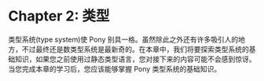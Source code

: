# Chapter 2: 类型

类型系统(type system)使 Pony 别具一格。虽然除此之外还有许多吸引人的地方，不过最终还是数类型系统是最新奇的。在本章中，我们将要探索类型系统的基础知识，如果您之前使用过静态类型语言，您对接下来的内容可能不会感到惊讶。当您完成本章的学习后，您应该能够掌握 Pony 类型系统的基础知识。
